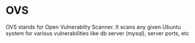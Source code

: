 # OVS
OVS stands for Open Vulnerabilty Scanner. It scans any given Ubuntu system for various vulnerabilities like db server (mysql), server ports, etc
